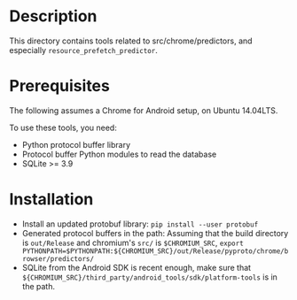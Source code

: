 # Description
This directory contains tools related to src/chrome/predictors, and especially
`resource_prefetch_predictor`.

# Prerequisites
The following assumes a Chrome for Android setup, on Ubuntu 14.04LTS.

To use these tools, you need:
* Python protocol buffer library
* Protocol buffer Python modules to read the database
* SQLite >= 3.9

# Installation
* Install an updated protobuf library: `pip install --user protobuf`
* Generated protocol buffers in the path: Assuming that the build directory is
`out/Release` and chromium's `src/` is `$CHROMIUM_SRC`, `export
PYTHONPATH=$PYTHONPATH:${CHROMIUM_SRC}/out/Release/pyproto/chrome/browser/predictors/`
* SQLite from the Android SDK is recent enough, make sure that `${CHROMIUM_SRC}/third_party/android_tools/sdk/platform-tools` is in the path.
